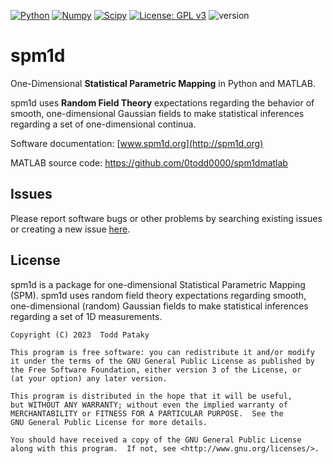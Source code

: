 [![Python](https://img.shields.io/badge/Python-FFD43B?style=for-the-badge&logo=python&logoColor=blue)](https://www.python.org)
[![Numpy](https://img.shields.io/badge/Numpy-777BB4?style=for-the-badge&logo=numpy&logoColor=white)](https://numpy.org)
[![Scipy](https://img.shields.io/badge/SciPy-654FF0?style=for-the-badge&logo=SciPy&logoColor=white)](https://scipy.org)
[![License: GPL v3](https://img.shields.io/badge/License-GPLv3-blue.svg)](https://www.gnu.org/licenses/gpl-3.0)
![version](https://img.shields.io/badge/version-0.4.22-blue)

spm1d
=====

One-Dimensional <b>Statistical Parametric Mapping</b> in Python and MATLAB.
 
 
spm1d uses <b>Random Field Theory</b> expectations regarding the behavior of smooth, one-dimensional Gaussian fields to make statistical inferences regarding a set of one-dimensional continua.

Software documentation:
[www.spm1d.org](http://spm1d.org)

MATLAB source code:
https://github.com/0todd0000/spm1dmatlab


Issues
-------

Please report software bugs or other problems by searching existing issues or creating a new issue [here](https://github.com/0todd0000/spm1d/issues).


License
-------

spm1d is a package for one-dimensional Statistical Parametric Mapping (SPM). spm1d uses random field theory expectations regarding smooth, one-dimensional (random) Gaussian fields to make statistical inferences regarding a set of 1D measurements.

    Copyright (C) 2023  Todd Pataky

    This program is free software: you can redistribute it and/or modify
    it under the terms of the GNU General Public License as published by
    the Free Software Foundation, either version 3 of the License, or
    (at your option) any later version.

    This program is distributed in the hope that it will be useful,
    but WITHOUT ANY WARRANTY; without even the implied warranty of
    MERCHANTABILITY or FITNESS FOR A PARTICULAR PURPOSE.  See the
    GNU General Public License for more details.

    You should have received a copy of the GNU General Public License
    along with this program.  If not, see <http://www.gnu.org/licenses/>.